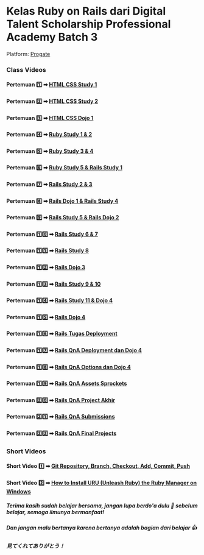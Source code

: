 # Kelas Ruby on Rails dari Digital Talent Scholarship Professional Academy Batch 3
Platform: [Progate](http://progate.com)

### Class Videos
#### Pertemuan 1️⃣ ➡ [HTML CSS Study 1]
#### Pertemuan 2️⃣ ➡ [HTML CSS Study 2]
#### Pertemuan 3️⃣ ➡ [HTML CSS Dojo 1]
#### Pertemuan 4️⃣ ➡ [Ruby Study 1 & 2]
#### Pertemuan 5️⃣ ➡ [Ruby Study 3 & 4]
#### Pertemuan 6️⃣ ➡ [Ruby Study 5 & Rails Study 1]
#### Pertemuan 7️⃣ ➡ [Rails Study 2 & 3]
#### Pertemuan 8️⃣ ➡ [Rails Dojo 1 & Rails Study 4]
#### Pertemuan 9️⃣ ➡ [Rails Study 5 & Rails Dojo 2]
#### Pertemuan 1️⃣0️⃣ ➡ [Rails Study 6 & 7]
#### Pertemuan 1️⃣1️⃣ ➡ [Rails Study 8]
#### Pertemuan 1️⃣2️⃣ ➡ [Rails Dojo 3]
#### Pertemuan 1️⃣3️⃣ ➡ [Rails Study 9 & 10]
#### Pertemuan 1️⃣4️⃣ ➡ [Rails Study 11 & Dojo 4]
#### Pertemuan 1️⃣5️⃣ ➡ [Rails Dojo 4]
#### Pertemuan 1️⃣6️⃣ ➡ [Rails Tugas Deployment]
#### Pertemuan 1️⃣7️⃣ ➡ [Rails QnA Deployment dan Dojo 4]
#### Pertemuan 1️⃣8️⃣ ➡ [Rails QnA Options dan Dojo 4]
#### Pertemuan 1️⃣9️⃣ ➡ [Rails QnA Assets Sprockets]
#### Pertemuan 2️⃣0️⃣ ➡ [Rails QnA Project Akhir]
#### Pertemuan 2️⃣1️⃣ ➡ [Rails QnA Submissions]
#### Pertemuan 2️⃣2️⃣ ➡ [Rails QnA Final Projects]
### Short Videos
#### Short Video 1️⃣ ➡ [Git Repository, Branch, Checkout, Add, Commit, Push]
#### Short Video 2️⃣ ➡ [How to Install URU (Unleash Ruby) the Ruby Manager on Windows]


##### Terima kasih sudah belajar bersama, jangan lupa berdo'a dulu 🤲 sebelum belajar, semoga ilmunya bermanfaat!
##### Dan jangan malu bertanya karena bertanya adalah bagian dari belajar 👍 

##### 見てくれてありがとう！

[HTML CSS Study 1]: https://youtu.be/-SYPcpgSvfs
[HTML CSS Study 2]: https://youtu.be/P0m_GXaIUEU
[HTML CSS Dojo 1]: https://youtu.be/o0a6-a2CNO8
[Ruby Study 1 & 2]: https://youtu.be/j-xPsutXW2c
[Ruby Study 3 & 4]: https://youtu.be/AwZLflZSfe8
[Ruby Study 5 & Rails Study 1]: https://youtu.be/7ZAVrtolRB0
[Rails Study 2 & 3]: https://youtu.be/vXmWLOc4gDo
[Rails Dojo 1 & Rails Study 4]: https://youtu.be/Ubrhk2CQL5s 
[Rails Study 5 & Rails Dojo 2]: https://youtu.be/di2cLwKHjys 
[Rails Study 6 & 7]: https://youtu.be/EGn1EIZOu70 
[Rails Study 8]: https://youtu.be/0dZMkELXbEY
[Rails Dojo 3]: https://www.youtube.com/watch?v=Zr9PQBjT1js&list=PL1jUPHKGwikXUj6P_FztPNVeRKF-FxMUJ&index=14
[Rails Study 9 & 10]: https://www.youtube.com/watch?v=qWMZD7ArWx4&list=PL1jUPHKGwikXUj6P_FztPNVeRKF-FxMUJ&index=15
[Rails Study 11 & Dojo 4]: https://youtu.be/0dZMkELXbEY
[Rails Dojo 4]: https://www.youtube.com/watch?v=IElou_AWbHE&list=PL1jUPHKGwikXUj6P_FztPNVeRKF-FxMUJ&index=15
[Rails Tugas Deployment]: https://www.youtube.com/watch?v=UWYPybEP6EM&list=PL1jUPHKGwikXUj6P_FztPNVeRKF-FxMUJ&index=18 
[Rails QnA Deployment dan Dojo 4]: https://www.youtube.com/watch?v=0v9_zyOcblQ&list=PL1jUPHKGwikXUj6P_FztPNVeRKF-FxMUJ&index=20
[Rails QnA Options dan Dojo 4]: https://youtu.be/4JnuNR5-GmY
[Rails QnA Assets Sprockets]: https://www.youtube.com/watch?v=fRRws3Sezes
[Rails QnA Project Akhir]: https://www.youtube.com/watch?v=NZyZI51EZcg&list=PL1jUPHKGwikXUj6P_FztPNVeRKF-FxMUJ&index=22
[Rails QnA Submissions]: https://youtu.be/snXtIg_3OTg
[Rails QnA Final Projects]: https://www.youtube.com/watch?v=qGK2qtQzZQI
[Git Repository, Branch, Checkout, Add, Commit, Push]: https://youtu.be/vYORE6TU6E0
[How to Install URU (Unleash Ruby) the Ruby Manager on Windows]: https://youtu.be/OgxltXGV3Wk
